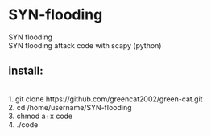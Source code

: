 # SYN-flooding
SYN flooding<br />
SYN flooding attack code with scapy (python)<br />
<p><h2>install:</h2><p/><br />
1. git clone https://github.com/greencat2002/green-cat.git<br />
2. cd /home/username/SYN-flooding<br />
3. chmod a+x code<br />
4. ./code
